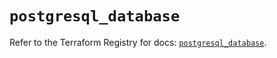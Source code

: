 # `postgresql_database`

Refer to the Terraform Registry for docs: [`postgresql_database`](https://registry.terraform.io/providers/nitrikx/postgresql/1.21.2/docs/resources/database).
